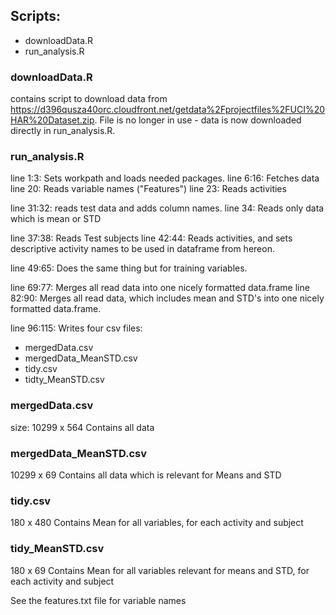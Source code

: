 
## Scripts:
* downloadData.R
* run_analysis.R

### downloadData.R
contains script to download data from https://d396qusza40orc.cloudfront.net/getdata%2Fprojectfiles%2FUCI%20HAR%20Dataset.zip.
File is no longer in use - data is now downloaded directly in run_analysis.R.

### run_analysis.R
line 1:3: Sets workpath and loads needed packages.
line 6:16: Fetches data
line 20: Reads variable names ("Features")
line 23: Reads activities

line 31:32: reads test data and adds column names.
line 34: Reads only data which is mean or STD

line 37:38: Reads Test subjects
line 42:44: Reads activities, and sets descriptive activity names to be used in dataframe from hereon.

line 49:65: Does the same thing but for training variables.

line 69:77: Merges all read data into one nicely formatted data.frame
line 82:90: Merges all read data, which includes mean and STD's into one nicely formatted data.frame.


line 96:115: Writes four csv files:
* mergedData.csv
* mergedData_MeanSTD.csv
* tidy.csv
* tidty_MeanSTD.csv

### mergedData.csv
size: 10299 x 564
Contains all data

### mergedData_MeanSTD.csv
10299 x 69
Contains all data which is relevant for Means and STD

### tidy.csv
180 x 480
Contains Mean for all variables, for each activity and subject


### tidy_MeanSTD.csv
180 x 69
Contains Mean for all variables relevant for means and STD, for each activity and subject

See the features.txt file for variable names
